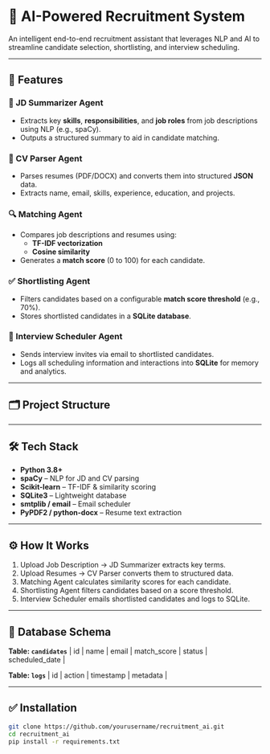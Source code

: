 # 🤖 AI-Powered Recruitment System

An intelligent end-to-end recruitment assistant that leverages NLP and AI to streamline candidate selection, shortlisting, and interview scheduling.

---

## 🚀 Features

### 🧠 JD Summarizer Agent
- Extracts key **skills**, **responsibilities**, and **job roles** from job descriptions using NLP (e.g., spaCy).
- Outputs a structured summary to aid in candidate matching.

### 📄 CV Parser Agent
- Parses resumes (PDF/DOCX) and converts them into structured **JSON** data.
- Extracts name, email, skills, experience, education, and projects.

### 🔍 Matching Agent
- Compares job descriptions and resumes using:
  - **TF-IDF vectorization**
  - **Cosine similarity**
- Generates a **match score** (0 to 100) for each candidate.

### ✅ Shortlisting Agent
- Filters candidates based on a configurable **match score threshold** (e.g., 70%).
- Stores shortlisted candidates in a **SQLite database**.

### 📅 Interview Scheduler Agent
- Sends interview invites via email to shortlisted candidates.
- Logs all scheduling information and interactions into **SQLite** for memory and analytics.

---

## 🗂️ Project Structure


---

## 🛠️ Tech Stack

- **Python 3.8+**
- **spaCy** – NLP for JD and CV parsing
- **Scikit-learn** – TF-IDF & similarity scoring
- **SQLite3** – Lightweight database
- **smtplib / email** – Email scheduler
- **PyPDF2 / python-docx** – Resume text extraction

---

## ⚙️ How It Works

1. Upload Job Description → JD Summarizer extracts key terms.
2. Upload Resumes → CV Parser converts them to structured data.
3. Matching Agent calculates similarity scores for each candidate.
4. Shortlisting Agent filters candidates based on a score threshold.
5. Interview Scheduler emails shortlisted candidates and logs to SQLite.

---

## 💾 Database Schema

**Table: `candidates`**
| id | name | email | match_score | status | scheduled_date |

**Table: `logs`**
| id | action | timestamp | metadata |

---

## ✅ Installation

```bash
git clone https://github.com/yourusername/recruitment_ai.git
cd recruitment_ai
pip install -r requirements.txt
